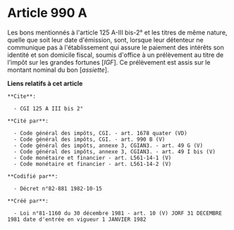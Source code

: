 # Article 990 A

Les bons mentionnés à l'article 125 A-III bis-2° et les titres de même nature, quelle que soit leur date d'émission, sont,
lorsque leur détenteur ne communique pas à l'établissement qui assure le paiement des intérêts son identité et son domicile
fiscal, soumis d'office à un prélèvement au titre de l'impôt sur les grandes fortunes [*IGF*]. Ce prélèvement est assis sur
le montant nominal du bon [*assiette*].

**Liens relatifs à cet article**

	**Cite**:

	  - CGI 125 A III bis 2°

	**Cité par**:

	  - Code général des impôts, CGI. - art. 1678 quater (VD)
	  - Code général des impôts, CGI. - art. 990 B (V)
	  - Code général des impôts, annexe 3, CGIAN3. - art. 49 G (V)
	  - Code général des impôts, annexe 3, CGIAN3. - art. 49 I bis (V)
	  - Code monétaire et financier - art. L561-14-1 (V)
	  - Code monétaire et financier - art. L561-14-2 (V)

	**Codifié par**:

	  - Décret n°82-881 1982-10-15

	**Créé par**:

	  - Loi n°81-1160 du 30 décembre 1981 - art. 10 (V) JORF 31 DECEMBRE 1981 date d'entrée en vigueur 1 JANVIER 1982
